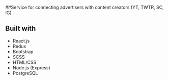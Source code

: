 ##Service for connecting advertisers with content creators (YT, TWTR, SC, IG)

## Built with
* React.js
* Redux
* Bootstrap
* SCSS
* HTML/CSS
* Node.js (Express)
* PostgreSQL